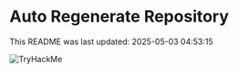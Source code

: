 # Auto Regenerate Repository

This README was last updated: 2025-05-03 04:53:15

 ![TryHackMe](https://tryhackme.com/badge/533634)